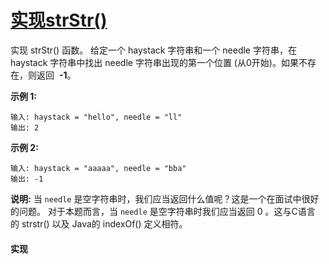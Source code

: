 # [实现strStr()](https://leetcode-cn.com/problems/implement-strstr/description/)

实现 strStr() 函数。
给定一个 haystack 字符串和一个 needle 字符串，在 haystack 字符串中找出 needle 字符串出现的第一个位置 (从0开始)。如果不存在，则返回  **-1**。

**示例 1:**
```
输入: haystack = "hello", needle = "ll"
输出: 2
```

**示例 2:**
```
输入: haystack = "aaaaa", needle = "bba"
输出: -1
```

**说明:**
当 `needle` 是空字符串时，我们应当返回什么值呢？这是一个在面试中很好的问题。
对于本题而言，当 `needle` 是空字符串时我们应当返回 0 。这与C语言的 strstr() 以及 Java的 indexOf() 定义相符。

#### 实现
